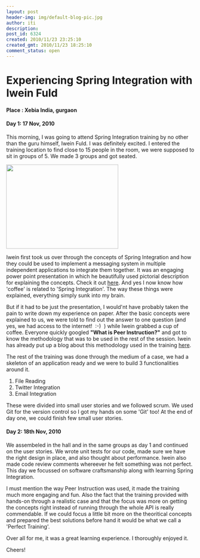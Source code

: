 ```yaml
---
layout: post
header-img: img/default-blog-pic.jpg
author: iti
description: 
post_id: 6324
created: 2010/11/23 23:25:10
created_gmt: 2010/11/23 18:25:10
comment_status: open
---
```


# Experiencing Spring Integration with Iwein Fuld

<h4>Place : Xebia India, gurgaon</h4>

<h4>Day 1: 17 Nov, 2010</h4>

<p>This morning, I was going to attend Spring Integration training by no other than the guru himself, Iwein Fuld. I was definitely excited. I entered the training location to find close to 15 people in the room, we were supposed to sit in groups of 5. We made 3 groups and got seated.</p>
<!--more-->

<p><a rel="attachment wp-att-6420" href="http://xebee.xebia.in/2010/11/23/experiencing-spring-integration-with-iwein-fuld/samsung-2/"><img class="alignnone size-medium wp-image-6420" title="Training hall" src="http://xebee.xebia.in/wp-content/uploads/2010/11/2010-11-17-15.34.591-300x225.jpg" alt="" width="300" height="225" /></a></p>
<p>Iwein first took us over through the concepts of Spring Integration and how they could be used to implement a messaging system in multiple independent applications to integrate them together. It was an engaging power point presentation in which he beautifully used pictorial description for explaining the concepts. Check it out <a href="http://www.slideshare.net/iweinfuld/spring-integration-motivation-and-history-5020632">here</a>. And yes I now know how 'coffee' is related to 'Spring Integration'. The way these things were explained, everything simply sunk into my brain.</p>
<p>But if it had to be just the presentation, I would'nt have probably taken the pain to write down my experience on paper. After the basic concepts were explained to us, we were told to find out the answer to one question (and yes, we had access to the internet!  :-)  ) while Iwein grabbed a cup of coffee. Everyone quickly googled <strong>"What is Peer Instruction?"</strong> and got to know the methodology that was to be used in the rest of the session. Iwein has already put up a blog about this methodology used in the training <a href="http://iweinfuld.posterous.com/">here</a>.</p>
<p>The rest of the training was done through the medium of a case, we had a skeleton of an application ready and we were to build 3 functionalities around it.
<ol>
    <li>File Reading</li>
    <li>Twitter Integration</li>
    <li>Email Integration</li>
</ol>
These were divided into small user stories and we followed scrum. We used Git for the version control so I got my hands on some 'Git' too! At the end of day one, we could finish few small user stories.
<h4>Day 2: 18th Nov, 2010</h4>
We assembeled in the hall and in the same groups as day 1 and continued on the user stories. We wrote unit tests for our code, made sure we have the right design in place, and also thought about performance. Iwein also made code review comments whereever he felt something was not perfect. This day we focussed on software craftsmanship along with learning Spring Integration.</p>
<p>I must mention the way Peer Instruction was used, it made the training much more engaging and fun. Also the fact that the training provided with hands-on through a realistic case and that the focus was more on getting the concepts right instead of running through the whole API is really commendable. If we could focus a little bit more on the theoritical concepts and prepared the best solutions before hand it would be what we call a 'Perfect Training'.</p>
<p>Over all for me, it was a great learning experience. I thoroughly enjoyed it.</p>
<p>Cheers!</p>